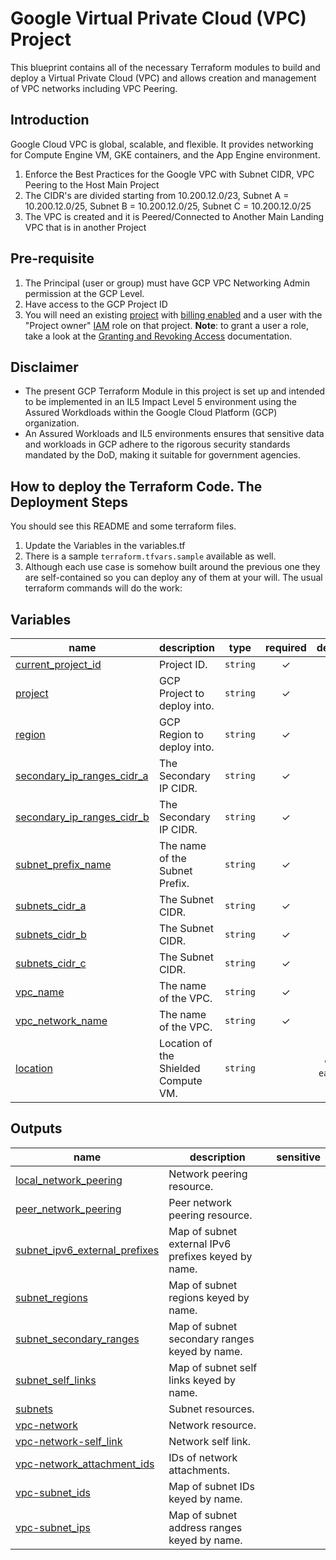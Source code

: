# Google Virtual Private Cloud (VPC) Project
This blueprint contains all of the necessary Terraform modules to build and deploy a Virtual Private Cloud (VPC) and allows creation and management of VPC networks including VPC Peering.

## Introduction
Google Cloud VPC is global, scalable, and flexible. It provides networking for Compute Engine VM, GKE containers, and the App Engine environment.

1. Enforce the Best Practices for the Google VPC with Subnet CIDR, VPC Peering to the Host Main Project
2. The CIDR's are divided starting from 10.200.12.0/23, Subnet A = 10.200.12.0/25, Subnet B = 10.200.12.0/25, Subnet C = 10.200.12.0/25
3. The VPC is created and it is Peered/Connected to Another Main Landing VPC that is in another Project

## Pre-requisite
1. The Principal (user or group) must have GCP VPC Networking Admin permission at the GCP Level.
2. Have access to the GCP Project ID
3.  You will need an existing [project](https://cloud.google.com/resource-manager/docs/creating-managing-projects) with [billing enabled](https://cloud.google.com/billing/docs/how-to/modify-project) and a user with the "Project owner" [IAM](https://cloud.google.com/iam) role on that project. __Note__: to grant a user a role, take a look at the [Granting and Revoking Access](https://cloud.google.com/iam/docs/granting-changing-revoking-access#grant-single-role) documentation.

## Disclaimer
- The present GCP Terraform Module in this project is set up and intended to be implemented in an IL5 Impact Level 5 environment using the Assured Workdloads within the Google Cloud Platform (GCP) organization.
- An Assured Workloads and IL5 environments ensures that sensitive data and workloads in GCP adhere to the rigorous security standards mandated by the DoD, making it suitable for government agencies.

## How to deploy the Terraform Code. The Deployment Steps
You should see this README and some terraform files.
1. Update the Variables in the variables.tf
2. There is a sample ```terraform.tfvars.sample``` available as well.
3. Although each use case is somehow built around the previous one they are self-contained so you can deploy any of them at your will. The usual terraform commands will do the work:
<!-- BEGIN TFDOC -->
## Variables

| name | description | type | required | default |
|---|---|:---:|:---:|:---:|
| [current_project_id](variables.tf#L17) | Project ID. | <code>string</code> | ✓ |  |
| [project](variables.tf#L29) | GCP Project to deploy into. | <code>string</code> | ✓ |  |
| [region](variables.tf#L34) | GCP Region to deploy into. | <code>string</code> | ✓ |  |
| [secondary_ip_ranges_cidr_a](variables.tf#L39) | The Secondary IP CIDR. | <code>string</code> | ✓ |  |
| [secondary_ip_ranges_cidr_b](variables.tf#L45) | The Secondary IP CIDR. | <code>string</code> | ✓ |  |
| [subnet_prefix_name](variables.tf#L51) | The name of the Subnet Prefix. | <code>string</code> | ✓ |  |
| [subnets_cidr_a](variables.tf#L57) | The Subnet CIDR. | <code>string</code> | ✓ |  |
| [subnets_cidr_b](variables.tf#L63) | The Subnet CIDR. | <code>string</code> | ✓ |  |
| [subnets_cidr_c](variables.tf#L69) | The Subnet CIDR. | <code>string</code> | ✓ |  |
| [vpc_name](variables.tf#L75) | The name of the VPC. | <code>string</code> | ✓ |  |
| [vpc_network_name](variables.tf#L81) | The name of the VPC. | <code>string</code> | ✓ |  |
| [location](variables.tf#L23) | Location of the Shielded Compute VM. | <code>string</code> |  | <code>&#34;us-east4&#34;</code> |

## Outputs

| name | description | sensitive |
|---|---|:---:|
| [local_network_peering](outputs.tf#L17) | Network peering resource. |  |
| [peer_network_peering](outputs.tf#L22) | Peer network peering resource. |  |
| [subnet_ipv6_external_prefixes](outputs.tf#L27) | Map of subnet external IPv6 prefixes keyed by name. |  |
| [subnet_regions](outputs.tf#L32) | Map of subnet regions keyed by name. |  |
| [subnet_secondary_ranges](outputs.tf#L37) | Map of subnet secondary ranges keyed by name. |  |
| [subnet_self_links](outputs.tf#L42) | Map of subnet self links keyed by name. |  |
| [subnets](outputs.tf#L47) | Subnet resources. |  |
| [vpc-network](outputs.tf#L52) | Network resource. |  |
| [vpc-network-self_link](outputs.tf#L57) | Network self link. |  |
| [vpc-network_attachment_ids](outputs.tf#L62) | IDs of network attachments. |  |
| [vpc-subnet_ids](outputs.tf#L67) | Map of subnet IDs keyed by name. |  |
| [vpc-subnet_ips](outputs.tf#L72) | Map of subnet address ranges keyed by name. |  |
<!-- END TFDOC -->
